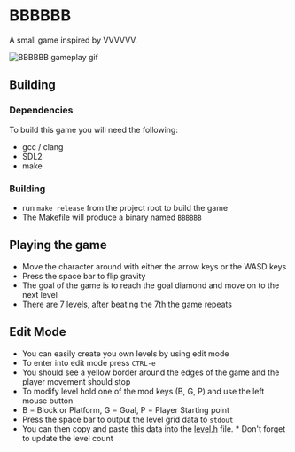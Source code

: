 # BBBBBB

A small game inspired by VVVVVV.

![BBBBBB gameplay gif](BBBBBB.gif)

## Building

### Dependencies
To build this game you will need the following:
- gcc / clang
- SDL2
- make

### Building
- run `make release` from the project root to build the game
- The Makefile will produce a binary named `BBBBBB`

## Playing the game
- Move the character around with either the arrow keys or the WASD keys
- Press the space bar to flip gravity
- The goal of the game is to reach the goal diamond and move on to the next level
- There are 7 levels, after beating the 7th the game repeats

## Edit Mode
- You can easily create you own levels by using edit mode
- To enter into edit mode press `CTRL-e`
- You should see a yellow border around the edges of the game and the player movement should stop
- To modify level hold one of the mod keys (B, G, P) and use the left mouse button
- B = Block or Platform, G = Goal, P = Player Starting point
- Press the space bar to output the level grid data to `stdout`
- You can then copy and paste this data into the [level.h](level.h) file. * Don't forget to update the level count
